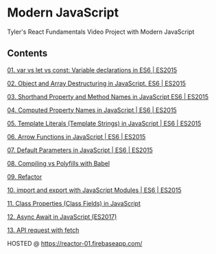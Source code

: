 # Modern JavaScript

Tyler's React Fundamentals Video Project with Modern JavaScript

## Contents
[01. var vs let vs const: Variable declarations in ES6 | ES2015](https://github.com/xgirma/reactor01/tree/ch.01/01)

[02. Object and Array Destructuring in JavaScript. ES6 | ES2015](https://github.com/xgirma/reactor01/tree/ch.02/02)

[03. Shorthand Property and Method Names in JavaScript ES6 | ES2015](https://github.com/xgirma/reactor01/tree/ch.03/03)

[04. Computed Property Names in JavaScript | ES6 | ES2015](https://github.com/xgirma/reactor01/tree/ch.04/04)

[05. Template Literals (Template Strings) in JavaScript | ES6 | ES2015](https://github.com/xgirma/reactor01/tree/ch.05/05)

[06. Arrow Functions in JavaScript | ES6 | ES2015](https://github.com/xgirma/reactor01/tree/ch.06/06)

[07. Default Parameters in JavaScript | ES6 | ES2015](https://github.com/xgirma/reactor01/tree/ch.07/07)

[08. Compiling vs Polyfills with Babel](https://github.com/xgirma/reactor01/tree/ch.08/08)

[09. Refactor](https://github.com/xgirma/reactor01/tree/ch.09/09)

[10. import and export with JavaScript Modules | ES6 | ES2015](https://github.com/xgirma/reactor01/tree/ch.10/10)

[11. Class Properties (Class Fields) in JavaScript](https://github.com/xgirma/reactor01/tree/ch.11/11)

[12. Async Await in JavaScript (ES2017)](https://github.com/xgirma/reactor01/tree/ch.12/12)

[13. API request with fetch](https://github.com/xgirma/reactor01/tree/ch.13/13)

HOSTED @ https://reactor-01.firebaseapp.com/